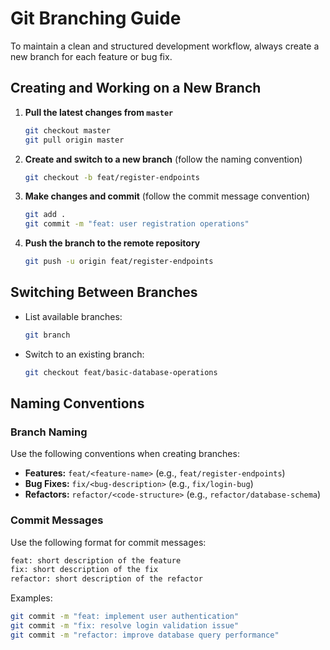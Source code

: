 # Git Branching Guide

To maintain a clean and structured development workflow, always create a new branch for each feature or bug fix.

## Creating and Working on a New Branch

1. **Pull the latest changes from `master`**  
   ```bash
   git checkout master
   git pull origin master
   ```

2. **Create and switch to a new branch** (follow the naming convention)  
   ```bash
   git checkout -b feat/register-endpoints
   ```

3. **Make changes and commit** (follow the commit message convention)  
   ```bash
   git add .
   git commit -m "feat: user registration operations"
   ```

4. **Push the branch to the remote repository**  
   ```bash
   git push -u origin feat/register-endpoints
   ```

## Switching Between Branches

- List available branches:  
  ```bash
  git branch  
  ```
- Switch to an existing branch:  
  ```bash
  git checkout feat/basic-database-operations  
  ```

## Naming Conventions

### Branch Naming  
Use the following conventions when creating branches:  
- **Features:** `feat/<feature-name>` (e.g., `feat/register-endpoints`)  
- **Bug Fixes:** `fix/<bug-description>` (e.g., `fix/login-bug`)  
- **Refactors:** `refactor/<code-structure>` (e.g., `refactor/database-schema`)  

### Commit Messages  
Use the following format for commit messages:  
```bash
feat: short description of the feature  
fix: short description of the fix  
refactor: short description of the refactor  
```
Examples:  
```bash
git commit -m "feat: implement user authentication"
git commit -m "fix: resolve login validation issue"
git commit -m "refactor: improve database query performance"
```